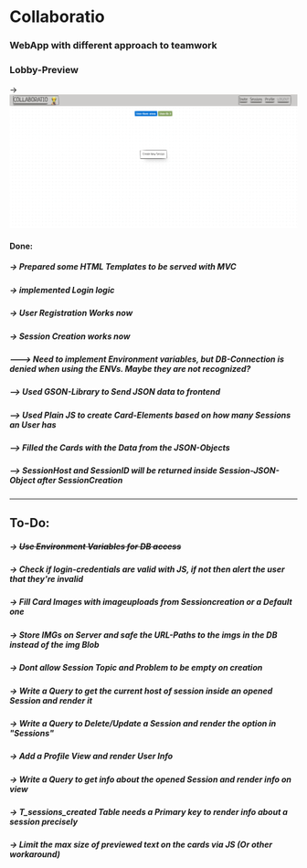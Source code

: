 # Collaboratio

### WebApp with different approach to teamwork

### Lobby-Preview
-> ![Demo-Lobby](https://github.com/IMThammoud/collaboratio/blob/main/LobbyPreviewCollabo.png?raw=true)


#### Done:

##### -> Prepared some HTML Templates to be served with MVC
##### -> implemented Login logic
##### -> User Registration Works now
##### -> Session Creation works now
##### ---> Need to implement Environment variables, but DB-Connection is denied when using the ENVs. Maybe they are not recognized?
##### --> Used GSON-Library to Send JSON data to frontend
##### --> Used Plain JS to create Card-Elements based on how many Sessions an User has
##### --> Filled the Cards with the Data from the JSON-Objects
##### --> SessionHost and SessionID will be returned inside Session-JSON-Object after SessionCreation
____
## To-Do:
##### -> ~~Use Environment Variables for DB access~~
##### -> Check if login-credentials are valid with JS, if not then alert the user that they're invalid
##### -> Fill Card Images with imageuploads from Sessioncreation or a Default one
##### -> Store IMGs on Server and safe the URL-Paths to the imgs in the DB instead of the img Blob
##### -> Dont allow Session Topic and Problem to be empty on creation
##### -> Write a Query to get the current host of session inside an opened Session and render it
##### -> Write a Query to Delete/Update a Session and render the option in "Sessions"
##### -> Add a Profile View and render User Info
##### -> Write a Query to get info about the opened Session and render info on view
##### -> T_sessions_created Table needs a Primary key to render info about a session precisely
##### -> Limit the max size of previewed text on the cards via JS (Or other workaround)